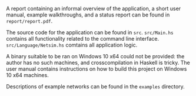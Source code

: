 
A report containing an informal overview of the application, a short user
manual, example walkthroughs, and a status report can be found in
`report/report.pdf`.

The source code for the application can be found in `src`. `src/Main.hs`
contains all functionality related to the command line interface.
`src/Language/Netsim.hs` comtains all application logic.

A binary suitable to be ran on Windows 10 x64 could not be provided: the author
has no such machines, and crosscompilation in Haskell is tricky. The user manual
contains instructions on how to build this project on Windows 10 x64 machines.

Descriptions of example networks can be found in the `examples` directory.
